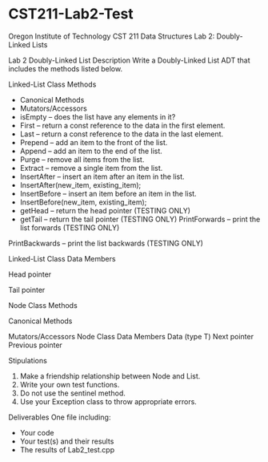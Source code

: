 # CST211-Lab2-Test
Oregon Institute of Technology
CST 211 Data Structures
Lab 2: Doubly-Linked Lists

Lab 2
Doubly-Linked List
Description
Write a Doubly-Linked List ADT that includes the methods listed below.

Linked-List Class Methods
* Canonical Methods
* Mutators/Accessors
* isEmpty – does the list have any elements in it?
* First – return a const reference to the data in the first element.
* Last – return a const reference to the data in the last element.
* Prepend – add an item to the front of the list.
* Append – add an item to the end of the list.
* Purge – remove all items from the list.
* Extract – remove a single item from the list.
* InsertAfter – insert an item after an item in the list. 
* InsertAfter(new_item, existing_item);
* InsertBefore – insert an item before an item in the list. 
* InsertBefore(new_item, existing_item);
* getHead – return the head pointer (TESTING ONLY)
* getTail – return the tail pointer (TESTING ONLY)
PrintForwards – print the list forwards (TESTING ONLY)

PrintBackwards – print the list backwards (TESTING ONLY)


Linked-List Class Data Members

Head pointer

Tail pointer

Node Class Methods

Canonical Methods

Mutators/Accessors
Node Class Data Members
Data (type T)
Next pointer
Previous pointer


Stipulations
1. Make a friendship relationship between Node and List.
2. Write your own test functions. 
3. Do not use the sentinel method.
4. Use your Exception class to throw appropriate errors.


Deliverables
One file including:
* Your code
* Your test(s) and their results
* The results of Lab2_test.cpp
